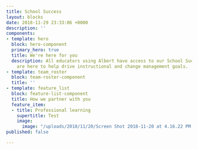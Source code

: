 ```yaml
---
title: School Success
layout: blocks
date: 2018-11-29 23:33:06 +0000
description: ''
components:
- template: hero
  block: hero-component
  primary_hero: true
  title: We're here for you
  description: All educators using Albert have access to our School Success team who
    are here to help drive instructional and change management goals.
- template: team_roster
  block: team-roster-component
  title: ''
- template: feature_list
  block: feature-list-component
  title: How we partner with you
  feature_item:
  - title: Professional learning
    supertitle: Test
    image:
      image: "/uploads/2018/11/20/Screen Shot 2018-11-20 at 4.16.22 PM.png"
published: false

---
```

